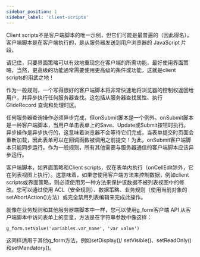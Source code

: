 ```yaml
---
sidebar_position: 1
sidebar_label: 'client-scripts'
---
```

Client scripts不是客户端脚本的唯一示例，但它们可能是最普遍的（因此得名）。客户端脚本是在客户端执行的，是从服务器发送到用户浏览器的 JavaScript 片段，

请记住，只要界面策略可以有效地重现您在客户端的所需功能，最好使用界面策略，当然，更高级的功能通常需要使用更高级的条件或功能，这就是client scripts的用武之地！

作为一般规则，一个写得很好的客户端脚本将非常快速地将浏览器的控制权返回给用户，并异步执行任何服务器查找。这包括从服务器查找属性、执行 GlideRecord 查询和处理时区。

任何服务器查询操作必须异步完成，但onSubmit脚本是一个例外。onSubmit脚本是一种客户端脚本，当用户单击表单上的Save、Update或Submit按钮时执行。异步操作是异步执行的，这意味着浏览器不会等待它们完成，当表单提交时页面会重新加载，因此表单可以在回调函数被调用之前提交！为此，onSubmit客户端脚本只能同步运行。作为一般规则，所有其他需要与服务器通信的客户端脚本应该异步运行。

客户端脚本，如界面策略和Client scripts，仅在表单内执行（onCellEdit除外，它在列表视图上执行）。这意味着，如果您使用客户端方法来控制数据，例如client scripts或界面策略，则必须使用另一种方法来保护该数据不被列表视图中的修改。您可以通过使用 ACL（安全规则）、数据策略、业务规则（使用当前对象的setAbortAction()方法）或完全禁用列表编辑来完成此操作。

就像在业务规则和其他服务器端脚本中一样，您可以使用g_form客户端 API 从客户端脚本中访问表单上的变量，方法是在字符串参数中像这样：
```
g_form.setValue('variables.var_name', 'var value')
```
这同样适用于其他g_form方法，例如setDisplay()/ setVisible()、setReadOnly()和setMandatory()。